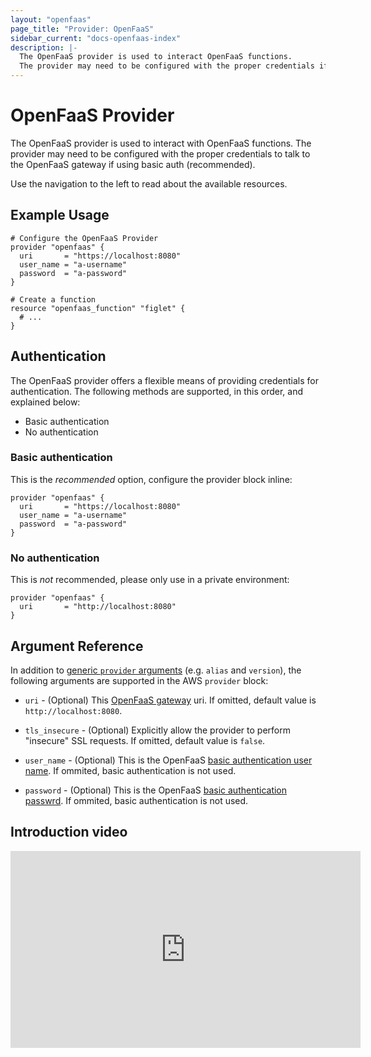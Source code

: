 ```yaml
---
layout: "openfaas"
page_title: "Provider: OpenFaaS"
sidebar_current: "docs-openfaas-index"
description: |-
  The OpenFaaS provider is used to interact OpenFaaS functions. 
  The provider may need to be configured with the proper credentials if using basic auth.
---
```


# OpenFaaS Provider

The OpenFaaS provider is used to interact with OpenFaaS functions.
The provider may need to be configured with the proper credentials to talk to the OpenFaaS
 gateway if using basic auth (recommended). 


Use the navigation to the left to read about the available resources.

## Example Usage

```hcl
# Configure the OpenFaaS Provider
provider "openfaas" {
  uri       = "https://localhost:8080"
  user_name = "a-username"
  password  = "a-password"
}

# Create a function
resource "openfaas_function" "figlet" {
  # ...
}
```

## Authentication

The OpenFaaS provider offers a flexible means of providing credentials for
authentication. The following methods are supported, in this order, and
explained below:

- Basic authentication
- No authentication


### Basic authentication
This is the *recommended* option, configure the provider block inline:

```hcl
provider "openfaas" {
  uri       = "https://localhost:8080"
  user_name = "a-username"
  password  = "a-password"
}
```

### No authentication
This is *not* recommended, please only use in a private environment:

```hcl
provider "openfaas" {
  uri       = "http://localhost:8080"  
}
```

## Argument Reference

In addition to [generic `provider` arguments](https://www.terraform.io/docs/configuration/providers.html)
(e.g. `alias` and `version`), the following arguments are supported in the AWS
 `provider` block:

* `uri` - (Optional) This [OpenFaaS gateway](https://docs.openfaas.com/conceptual/#api-gateway-ui-portal) uri. 
If omitted, default value is `http://localhost:8080`.

* `tls_insecure` - (Optional) Explicitly allow the provider to perform "insecure" SSL requests. 
If omitted, default value is `false`.

* `user_name` - (Optional) This is the OpenFaaS [basic authentication user name](https://docs.openfaas.com/reference/authentication/#for-the-api-gateway).
If ommited, basic authentication is not used.

* `password` - (Optional) This is the OpenFaaS [basic authentication passwrd](https://docs.openfaas.com/reference/authentication/#for-the-api-gateway).
If ommited, basic authentication is not used.

## Introduction video
<iframe width="560" height="315" src="https://www.youtube.com/embed/sSctTy6YIlU" frameborder="0" allow="autoplay; encrypted-media" allowfullscreen></iframe>